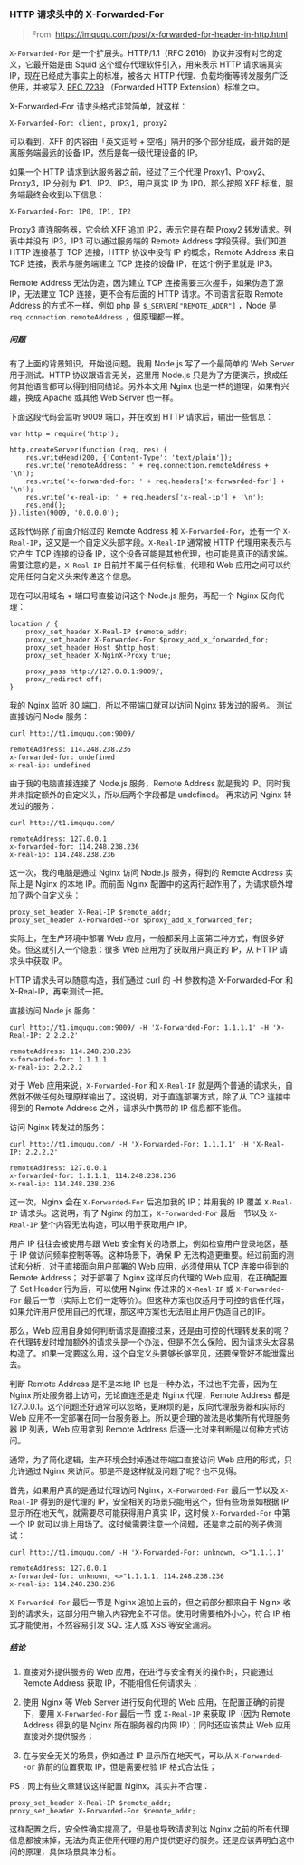 ### HTTP 请求头中的 X-Forwarded-For

> From: https://imququ.com/post/x-forwarded-for-header-in-http.html

`X-Forwarded-For` 是一个扩展头。HTTP/1.1（RFC 2616）协议并没有对它的定义，它最开始是由 Squid 这个缓存代理软件引入，用来表示 HTTP 请求端真实 IP，现在已经成为事实上的标准，被各大 HTTP 代理、负载均衡等转发服务广泛使用，并被写入 [RFC 7239](http://tools.ietf.org/html/rfc7239) （Forwarded HTTP Extension）标准之中。

X-Forwarded-For 请求头格式非常简单，就这样：

```
X-Forwarded-For: client, proxy1, proxy2
```

可以看到，XFF 的内容由「英文逗号 + 空格」隔开的多个部分组成，最开始的是离服务端最远的设备 IP，然后是每一级代理设备的 IP。

如果一个 HTTP 请求到达服务器之前，经过了三个代理 Proxy1、Proxy2、Proxy3，IP 分别为 IP1、IP2、IP3，用户真实 IP 为 IP0，那么按照 XFF 标准，服务端最终会收到以下信息：

```
X-Forwarded-For: IP0, IP1, IP2
```

Proxy3 直连服务器，它会给 XFF 追加 IP2，表示它是在帮 Proxy2 转发请求。列表中并没有 IP3，IP3 可以通过服务端的 Remote Address 字段获得。我们知道 HTTP 连接基于 TCP 连接，HTTP 协议中没有 IP 的概念，Remote Address 来自 TCP 连接，表示与服务端建立 TCP 连接的设备 IP，在这个例子里就是 IP3。

Remote Address 无法伪造，因为建立 TCP 连接需要三次握手，如果伪造了源 IP，无法建立 TCP 连接，更不会有后面的 HTTP 请求。不同语言获取 Remote Address 的方式不一样，例如 php 是 `$_SERVER["REMOTE_ADDR"]` ，Node 是 `req.connection.remoteAddress` ，但原理都一样。

##### 问题

有了上面的背景知识，开始说问题。我用 Node.js 写了一个最简单的 Web Server 用于测试。HTTP 协议跟语言无关，这里用 Node.js 只是为了方便演示，换成任何其他语言都可以得到相同结论。另外本文用 Nginx 也是一样的道理，如果有兴趣，换成 Apache 或其他 Web Server 也一样。

下面这段代码会监听 9009 端口，并在收到 HTTP 请求后，输出一些信息：

```
var http = require('http');

http.createServer(function (req, res) {
    res.writeHead(200, {'Content-Type': 'text/plain'});
    res.write('remoteAddress: ' + req.connection.remoteAddress + '\n');
    res.write('x-forwarded-for: ' + req.headers['x-forwarded-for'] + '\n');
    res.write('x-real-ip: ' + req.headers['x-real-ip'] + '\n');
    res.end();
}).listen(9009, '0.0.0.0');
```

这段代码除了前面介绍过的 Remote Address 和 `X-Forwarded-For`，还有一个 `X-Real-IP`，这又是一个自定义头部字段。`X-Real-IP` 通常被 HTTP 代理用来表示与它产生 TCP 连接的设备 IP，这个设备可能是其他代理，也可能是真正的请求端。需要注意的是，`X-Real-IP` 目前并不属于任何标准，代理和 Web 应用之间可以约定用任何自定义头来传递这个信息。

现在可以用域名 + 端口号直接访问这个 Node.js 服务，再配一个 Nginx 反向代理：

```
location / {
    proxy_set_header X-Real-IP $remote_addr;
    proxy_set_header X-Forwarded-For $proxy_add_x_forwarded_for;
    proxy_set_header Host $http_host;
    proxy_set_header X-NginX-Proxy true;

    proxy_pass http://127.0.0.1:9009/;
    proxy_redirect off;
}
```

我的 Nginx 监听 80 端口，所以不带端口就可以访问 Nginx 转发过的服务。
测试直接访问 Node 服务：

```
curl http://t1.imququ.com:9009/

remoteAddress: 114.248.238.236
x-forwarded-for: undefined
x-real-ip: undefined
```

由于我的电脑直接连接了 Node.js 服务，Remote Address 就是我的 IP。同时我并未指定额外的自定义头，所以后两个字段都是 undefined。
再来访问 Nginx 转发过的服务：

```
curl http://t1.imququ.com/

remoteAddress: 127.0.0.1
x-forwarded-for: 114.248.238.236
x-real-ip: 114.248.238.236
```

这一次，我的电脑是通过 Nginx 访问 Node.js 服务，得到的 Remote Address 实际上是 Nginx 的本地 IP。而前面 Nginx 配置中的这两行起作用了，为请求额外增加了两个自定义头：

```
proxy_set_header X-Real-IP $remote_addr;
proxy_set_header X-Forwarded-For $proxy_add_x_forwarded_for;
```

实际上，在生产环境中部署 Web 应用，一般都采用上面第二种方式，有很多好处。但这就引入一个隐患：很多 Web 应用为了获取用户真正的 IP，从 HTTP 请求头中获取 IP。

HTTP 请求头可以随意构造，我们通过 curl 的 -H 参数构造 X-Forwarded-For 和 X-Real-IP，再来测试一把。

直接访问 Node.js 服务：

```
curl http://t1.imququ.com:9009/ -H 'X-Forwarded-For: 1.1.1.1' -H 'X-Real-IP: 2.2.2.2'

remoteAddress: 114.248.238.236
x-forwarded-for: 1.1.1.1
x-real-ip: 2.2.2.2
```

对于 Web 应用来说，`X-Forwarded-For` 和 `X-Real-IP` 就是两个普通的请求头，自然就不做任何处理原样输出了。这说明，对于直连部署方式，除了从 TCP 连接中得到的 Remote Address 之外，请求头中携带的 IP 信息都不能信。

访问 Nginx 转发过的服务：

```
curl http://t1.imququ.com/ -H 'X-Forwarded-For: 1.1.1.1' -H 'X-Real-IP: 2.2.2.2'

remoteAddress: 127.0.0.1
x-forwarded-for: 1.1.1.1, 114.248.238.236
x-real-ip: 114.248.238.236
```

这一次，Nginx 会在 `X-Forwarded-For` 后追加我的 IP；并用我的 IP 覆盖 `X-Real-IP` 请求头。这说明，有了 Nginx 的加工，`X-Forwarded-For` 最后一节以及 `X-Real-IP` 整个内容无法构造，可以用于获取用户 IP。

用户 IP 往往会被使用与跟 Web 安全有关的场景上，例如检查用户登录地区，基于 IP 做访问频率控制等等。这种场景下，确保 IP 无法构造更重要。经过前面的测试和分析，对于直接面向用户部署的 Web 应用，必须使用从 TCP 连接中得到的 Remote Address；
对于部署了 Nginx 这样反向代理的 Web 应用，在正确配置了 Set Header 行为后，可以使用 Nginx 传过来的 `X-Real-IP` 或 `X-Forwarded-For` 最后一节（实际上它们一定等价）。但这种方案也仅适用于可控的信任代理，如果允许用户使用自己的代理，那这种方案也无法阻止用户伪造自己的IP。

那么，Web 应用自身如何判断请求是直接过来，还是由可控的代理转发来的呢？在代理转发时增加额外的请求头是一个办法，但是不怎么保险，因为请求头太容易构造了。如果一定要这么用，这个自定义头要够长够罕见，还要保管好不能泄露出去。


判断 Remote Address 是不是本地 IP 也是一种办法，不过也不完善，因为在 Nginx 所处服务器上访问，无论直连还是走 Nginx 代理，Remote Address 都是 127.0.0.1。这个问题还好通常可以忽略，更麻烦的是，反向代理服务器和实际的 Web 应用不一定部署在同一台服务器上。所以更合理的做法是收集所有代理服务器 IP 列表，Web 应用拿到 Remote Address 后逐一比对来判断是以何种方式访问。

通常，为了简化逻辑，生产环境会封掉通过带端口直接访问 Web 应用的形式，只允许通过 Nginx 来访问。那是不是这样就没问题了呢？也不见得。

首先，如果用户真的是通过代理访问 Nginx，`X-Forwarded-For` 最后一节以及 `X-Real-IP` 得到的是代理的 IP，安全相关的场景只能用这个，但有些场景如根据 IP 显示所在地天气，就需要尽可能获得用户真实 IP，这时候 `X-Forwarded-For` 中第一个 IP 就可以排上用场了。这时候需要注意一个问题，还是拿之前的例子做测试：

```
curl http://t1.imququ.com/ -H 'X-Forwarded-For: unknown, <>"1.1.1.1'

remoteAddress: 127.0.0.1
x-forwarded-for: unknown, <>"1.1.1.1, 114.248.238.236
x-real-ip: 114.248.238.236
```

`X-Forwarded-For` 最后一节是 Nginx 追加上去的，但之前部分都来自于 Nginx 收到的请求头，这部分用户输入内容完全不可信。使用时需要格外小心，符合 IP 格式才能使用，不然容易引发 SQL 注入或 XSS 等安全漏洞。

##### 结论

1. 直接对外提供服务的 Web 应用，在进行与安全有关的操作时，只能通过 Remote Address 获取 IP，不能相信任何请求头；

2. 使用 Nginx 等 Web Server 进行反向代理的 Web 应用，在配置正确的前提下，要用 `X-Forwarded-For` 最后一节 或 `X-Real-IP` 来获取 IP（因为 Remote Address 得到的是 Nginx 所在服务器的内网 IP）；同时还应该禁止 Web 应用直接对外提供服务；

3. 在与安全无关的场景，例如通过 IP 显示所在地天气，可以从 `X-Forwarded-For` 靠前的位置获取 IP，但是需要校验 IP 格式合法性；

PS：网上有些文章建议这样配置 Nginx，其实并不合理：

```
proxy_set_header X-Real-IP $remote_addr;
proxy_set_header X-Forwarded-For $remote_addr;
```

这样配置之后，安全性确实提高了，但是也导致请求到达 Nginx 之前的所有代理信息都被抹掉，无法为真正使用代理的用户提供更好的服务。还是应该弄明白这中间的原理，具体场景具体分析。